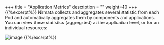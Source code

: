 +++
title = "Application Metrics"
description = ""
weight=40
+++
{{%excerpt%}}
Nirmata collects and aggregates several statistic from each Pod and
automatically aggregates them by components and applications. You can
view these statistics (aggregated) at the application level, or for an
individual resources:

![image](/images/environments-monitoring.png)
{{%/excerpt%}}
